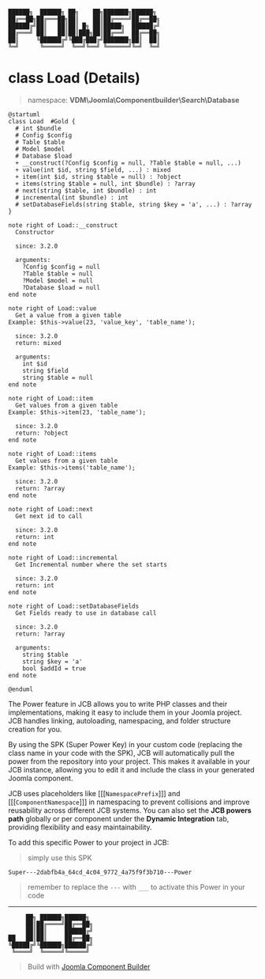 ```
██████╗  ██████╗ ██╗    ██╗███████╗██████╗
██╔══██╗██╔═══██╗██║    ██║██╔════╝██╔══██╗
██████╔╝██║   ██║██║ █╗ ██║█████╗  ██████╔╝
██╔═══╝ ██║   ██║██║███╗██║██╔══╝  ██╔══██╗
██║     ╚██████╔╝╚███╔███╔╝███████╗██║  ██║
╚═╝      ╚═════╝  ╚══╝╚══╝ ╚══════╝╚═╝  ╚═╝
```
# class Load (Details)
> namespace: **VDM\Joomla\Componentbuilder\Search\Database**

```uml
@startuml
class Load  #Gold {
  # int $bundle
  # Config $config
  # Table $table
  # Model $model
  # Database $load
  + __construct(?Config $config = null, ?Table $table = null, ...)
  + value(int $id, string $field, ...) : mixed
  + item(int $id, string $table = null) : ?object
  + items(string $table = null, int $bundle) : ?array
  # next(string $table, int $bundle) : int
  # incremental(int $bundle) : int
  # setDatabaseFields(string $table, string $key = 'a', ...) : ?array
}

note right of Load::__construct
  Constructor

  since: 3.2.0
  
  arguments:
    ?Config $config = null
    ?Table $table = null
    ?Model $model = null
    ?Database $load = null
end note

note right of Load::value
  Get a value from a given table
Example: $this->value(23, 'value_key', 'table_name');

  since: 3.2.0
  return: mixed
  
  arguments:
    int $id
    string $field
    string $table = null
end note

note right of Load::item
  Get values from a given table
Example: $this->item(23, 'table_name');

  since: 3.2.0
  return: ?object
end note

note right of Load::items
  Get values from a given table
Example: $this->items('table_name');

  since: 3.2.0
  return: ?array
end note

note right of Load::next
  Get next id to call

  since: 3.2.0
  return: int
end note

note right of Load::incremental
  Get Incremental number where the set starts

  since: 3.2.0
  return: int
end note

note right of Load::setDatabaseFields
  Get Fields ready to use in database call

  since: 3.2.0
  return: ?array
  
  arguments:
    string $table
    string $key = 'a'
    bool $addId = true
end note
 
@enduml
```

The Power feature in JCB allows you to write PHP classes and their implementations, making it easy to include them in your Joomla project. JCB handles linking, autoloading, namespacing, and folder structure creation for you.

By using the SPK (Super Power Key) in your custom code (replacing the class name in your code with the SPK), JCB will automatically pull the power from the repository into your project. This makes it available in your JCB instance, allowing you to edit it and include the class in your generated Joomla component.

JCB uses placeholders like [[[`NamespacePrefix`]]] and [[[`ComponentNamespace`]]] in namespacing to prevent collisions and improve reusability across different JCB systems. You can also set the **JCB powers path** globally or per component under the **Dynamic Integration** tab, providing flexibility and easy maintainability.

To add this specific Power to your project in JCB:

> simply use this SPK
```
Super---2dabfb4a_64cd_4c04_9772_4a75f9f3b710---Power
```
> remember to replace the `---` with `___` to activate this Power in your code

---
```
     ██╗ ██████╗██████╗
     ██║██╔════╝██╔══██╗
     ██║██║     ██████╔╝
██   ██║██║     ██╔══██╗
╚█████╔╝╚██████╗██████╔╝
 ╚════╝  ╚═════╝╚═════╝
```
> Build with [Joomla Component Builder](https://git.vdm.dev/joomla/Component-Builder)

